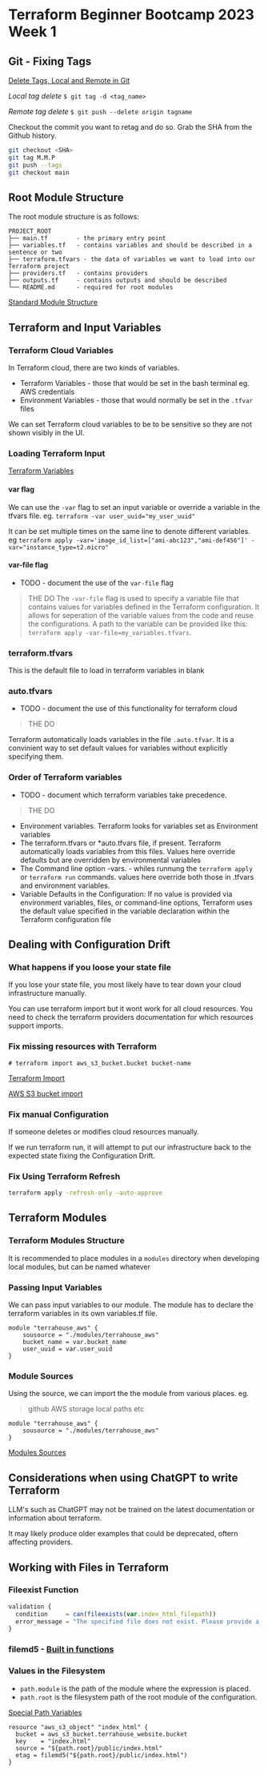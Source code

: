 # Terraform Beginner Bootcamp 2023 Week 1

## Git - Fixing Tags

[Delete Tags, Local and Remote in Git](https://devconnected.com/how-to-delete-local-and-remote-tags-on-git/)

_Local tag delete_
`$ git tag -d <tag_name>`

_Remote tag delete_
`$ git push --delete origin tagname`

Checkout the commit you want to retag and do so. Grab the SHA from the Github history.

```sh
git checkout <SHA>
git tag M.M.P
git push --tags
git checkout main
```

## Root Module Structure

The root module structure is as follows:

```
PROJECT_ROOT
├── main.tf        - the primary entry point
├── variables.tf   - contains variables and should be described in a sentence or two
├── terraform.tfvars - the data of variables we want to load into our Terraform project
├── providers.tf   - contains providers
├── outputs.tf     - contains outputs and should be described
└── README.md      - required for root modules
```

[Standard Module Structure](https://developer.hashicorp.com/terraform/language/modules/develop/structure)

## Terraform and Input Variables

### Terraform Cloud Variables

In Terraform cloud, there are two kinds of variables.

- Terraform Variables - those that would be set in the bash terminal eg. AWS credentials
- Environment Variables - those that would normally be set in the `.tfvar` files

We can set Terraform cloud variables to be to be sensitive so they are not shown visibly in the UI.

### Loading Terraform Input

[Terraform Variables](https://developer.hashicorp.com/terraform/language/values)

#### var flag

We can use the `-var` flag to set an input variable or override a variable in the tfvars file. eg. `terraform -var user_uuid="my_user_uuid"`

It can be set multiple times on the same line to denote different variables. eg `terraform apply -var='image_id_list=["ami-abc123","ami-def456"]' -var="instance_type=t2.micro"`

#### var-file flag

- TODO - document the use of the `var-file` flag
> THE DO
The `-var-file` flag is used to specify a variable file that contains values for variables defined in the Terraform configuration. It allows for seperation of the variable values from the code and reuse the configurations. A path to the variable can be provided like this: `terraform apply -var-file=my_variables.tfvars`. 

### terraform.tfvars

This is the default file to load in terraform variables in blank

### auto.tfvars

- TODO - document the use of this functionality for terraform cloud

> THE DO

Terraform automatically loads variables in the file `.auto.tfvar`. It is a convinient way to set default values for variables without explicitly specifying them.

### Order of Terraform variables

- TODO - document which terraform variables take precedence.
> THE DO

- Environment variables. Terraform looks for variables set as Environment variables
- The terraform.tfvars or *auto.tfvars file, if present. Terraform automatically loads variables from this files. Values here override defaults but are overridden by environmental variables
- The Command line option -vars. - whiles runnung the `terraform apply` or `terraform run` commands. values here override both those in .tfvars and environment variables.
- Variable Defaults in the Configuration: If no value is provided via environment variables, files, or command-line options, Terraform uses the default value specified in the variable declaration within the Terraform configuration file

## Dealing with Configuration Drift

### What happens if you loose your state file

If you lose your state file, you most likely have to tear down your cloud infrastructure manually.

You can use terraform import but it wont work for all cloud resources. You need to check the terraform providers documentation for which resources support imports.

### Fix missing resources with Terraform 

```
# terraform import aws_s3_bucket.bucket bucket-name
```
[Terraform Import](https://developer.hashicorp.com/terraform/cli/import)

[AWS S3 bucket import](https://registry.terraform.io/providers/hashicorp/aws/latest/docs/resources/s3_bucket#import)

### Fix manual Configuration

If someone deletes or modifies cloud resources manually.

If we run terraform run, it will attempt to put our infrastructure back to the expected state fixing the Configuration Drift.

### Fix Using Terraform Refresh

```sh
terraform apply -refresh-only -auto-approve
```


## Terraform Modules

### Terraform Modules Structure

It is recommended to place modules in a `modules` directory when developing local modules, but can be named whatever

### Passing Input Variables

We can pass input variables to our module. The module has to declare the terraform variables in its own variables.tf file.

```t
module "terrahouse_aws" {
    sousource = "./modules/terrahouse_aws"
    bucket_name = var.bucket_name
    user_uuid = var.user_uuid
}

```

### Module Sources

Using the source, we can import the the module from various places. eg. 
> github
> AWS storage
> local paths
> etc

```t
module "terrahouse_aws" {
    sousource = "./modules/terrahouse_aws"
}

```
[Modules Sources](https://developer.hashicorp.com/terraform/language/modules/sources)

## Considerations when using ChatGPT to write Terraform

LLM's such as ChatGPT may not be trained on the latest documentation or information about terraform.

It may likely produce older examples that could be deprecated, oftern affecting providers.

## Working with Files in Terraform

### Fileexist Function

```js
validation {
  condition     = can(fileexists(var.index_html_filepath))
  error_message = "The specified file does not exist. Please provide a valid filepath."
}

```

### filemd5 - [Built in functions](https://developer.hashicorp.com/terraform/language/functions)


[](https://developer.hashicorp.com/terraform/language/functions/filemd5)

### Values in the Filesystem

- `path.module` is the path of the module where the expression is placed. 
- `path.root` is the filesystem path of the root module of the configuration.

[Special Path Variables](https://developer.hashicorp.com/terraform/language/expressions/references#filesystem-and-workspace-info)

```t
resource "aws_s3_object" "index_html" {
  bucket = aws_s3_bucket.terrahouse_website.bucket
  key    = "index.html"
  source = "${path.root}/public/index.html"
  etag = filemd5("${path.root}/public/index.html")
}
```